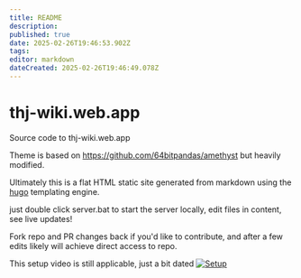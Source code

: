 ```yaml
---
title: README
description: 
published: true
date: 2025-02-26T19:46:53.902Z
tags: 
editor: markdown
dateCreated: 2025-02-26T19:46:49.078Z
---
```


# thj-wiki.web.app

Source code to thj-wiki.web.app

Theme is based on https://github.com/64bitpandas/amethyst but heavily modified.

Ultimately this is a flat HTML static site generated from markdown using the [hugo](<https://gohugo.io/>) templating engine.


just double click server.bat to start the server locally, edit files in content, see live updates!

Fork repo and PR changes back if you'd like to contribute, and after a few edits likely will achieve direct access to repo.

This setup video is still applicable, just a bit dated
[![Setup](https://img.youtube.com/vi/6qgkNAF_zoI/0.jpg)](https://www.youtube.com/watch?v=6qgkNAF_zoI)